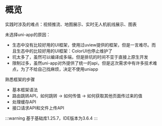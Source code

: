 # 概览

实践时涉及的难点：视频推流、地图展示、实时无人机航线展示、图表

未选择uni-app的原因：

- 生态中没有比较好用的UI框架，使用过uview提供的框架，但是一言难尽。而且生态中的比较好用的UI框架：ColorUI也停止维护了
- 坑太多了，虽然可以编译成多端，但是排坑的时间不亚于直接上原生开发
- 限制过多，虽然uni-app对外提供了统一的api，但是这次需求中有许多技术难点，为了不给自己找麻烦，决定不使用uniapp

熟悉框架的步骤

- 基本框架语法
- 路由跳转API，如何跳转 -> 如何传值 -> 如何获取其他页面传过来的值
- 处理缓存API
- 接口请求API和文件上传API

:::warning
基于基础库1.25.7，IDE版本为3.6.4
:::

